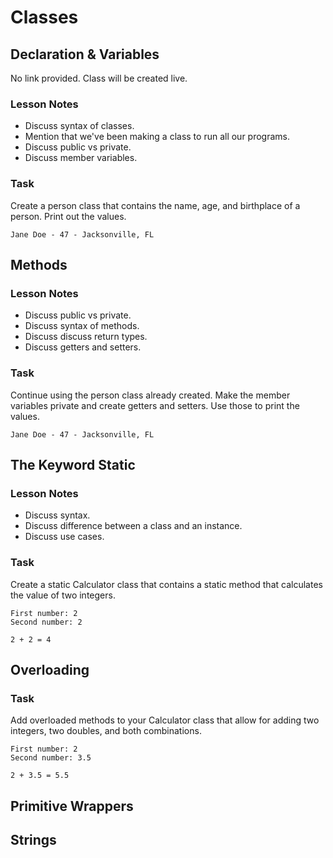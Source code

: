 # Classes

## Declaration & Variables

No link provided. Class will be created live.

### Lesson Notes

- Discuss syntax of classes.
- Mention that we've been making a class to run all our programs.
- Discuss public vs private.
- Discuss member variables.

### Task

Create a person class that contains the name, age, and birthplace of a person. Print out the values.

```
Jane Doe - 47 - Jacksonville, FL
```

## Methods

### Lesson Notes

- Discuss public vs private.
- Discuss syntax of methods.
- Discuss discuss return types.
- Discuss getters and setters.

### Task

Continue using the person class already created. Make the member variables private and create getters and setters. Use those to print the values.

```
Jane Doe - 47 - Jacksonville, FL
```

## The Keyword Static

### Lesson Notes

- Discuss syntax.
- Discuss difference between a class and an instance.
- Discuss use cases.

### Task

Create a static Calculator class that contains a static method that calculates the value of two integers.

```
First number: 2
Second number: 2

2 + 2 = 4
```

## Overloading

### Task

Add overloaded methods to your Calculator class that allow for adding two integers, two doubles, and both combinations.

```
First number: 2
Second number: 3.5

2 + 3.5 = 5.5
```

## Primitive Wrappers

## Strings